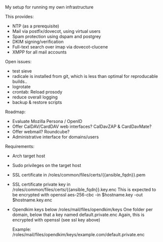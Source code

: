 My setup for running my own infrastructure

This provides:

- NTP (as a prerequisite)
- Mail via postfix/dovecot, using virtual users
- Spam protection using dspam and postgrey
- DKIM signing/verification
- Full-text search over imap via dovecot-clucene
- XMPP for all mail accounts

Open issues:

- test sieve
- radicale is installed from git, which is less than optimal for reproducable builds..
- logrotate
- crontab: Reload prosody
- reduce overall logging
- backup & restore scripts

Roadmap:

- Evaluate Mozilla Persona / OpenID
- Offer CalDAV/CardDAV web interfaces?
  CalDavZAP & CardDavMate?
- Offer webmail?
  Roundcube?
- Administrative interface for domains/users

Requirements:

- Arch target host
- Sudo privileges on the target host
- SSL certificate in /roles/common/files/certs/{{ansible_fqdn}}.pem
- SSL certificate private key in /roles/common/files/certs/{{ansible_fqdn}}.key.enc
  This is expected to be encrypted with
  openssl aes-256-cbc -in $hostname.key -out $hostname.key.enc

- Opendkim keys below /roles/mail/files/opendkim/keys
  One folder per domain, below that a key named default.private.enc
  Again, this is encrypted with openssl (see ssl key above)

  Example:
  /roles/mail/files/opendkim/keys/example.com/default.private.enc
